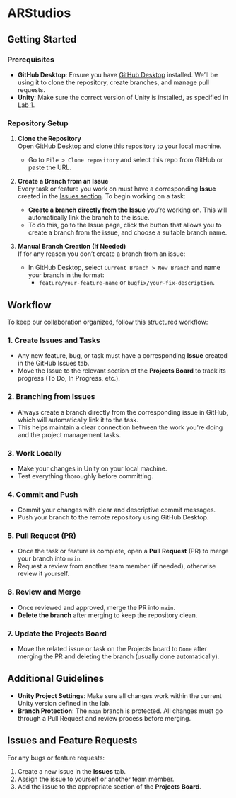 # ARStudios

## Getting Started

### Prerequisites
- **GitHub Desktop**: Ensure you have [GitHub Desktop](https://desktop.github.com/) installed. We’ll be using it to clone the repository, create branches, and manage pull requests.
- **Unity**: Make sure the correct version of Unity is installed, as specified in [Lab 1](https://qmplus.qmul.ac.uk/mod/resource/view.php?id=2088344).

### Repository Setup

1. **Clone the Repository**  
   Open GitHub Desktop and clone this repository to your local machine.  
   - Go to `File > Clone repository` and select this repo from GitHub or paste the URL.

2. **Create a Branch from an Issue**  
   Every task or feature you work on must have a corresponding **Issue** created in the [Issues section](https://github.com/users/rayanbahadur/projects/3). To begin working on a task:
   - **Create a branch directly from the Issue** you’re working on. This will automatically link the branch to the issue.
   - To do this, go to the Issue page, click the button that allows you to create a branch from the issue, and choose a suitable branch name.

3. **Manual Branch Creation (If Needed)**  
   If for any reason you don’t create a branch from an issue:
   - In GitHub Desktop, select `Current Branch > New Branch` and name your branch in the format:  
     - `feature/your-feature-name` or `bugfix/your-fix-description`.

## Workflow

To keep our collaboration organized, follow this structured workflow:

### 1. **Create Issues and Tasks**
   - Any new feature, bug, or task must have a corresponding **Issue** created in the GitHub Issues tab.
   - Move the Issue to the relevant section of the **Projects Board** to track its progress (To Do, In Progress, etc.).

### 2. **Branching from Issues**
   - Always create a branch directly from the corresponding issue in GitHub, which will automatically link it to the task.
   - This helps maintain a clear connection between the work you're doing and the project management tasks.

### 3. **Work Locally**
   - Make your changes in Unity on your local machine.
   - Test everything thoroughly before committing.

### 4. **Commit and Push**
   - Commit your changes with clear and descriptive commit messages.
   - Push your branch to the remote repository using GitHub Desktop.

### 5. **Pull Request (PR)**
   - Once the task or feature is complete, open a **Pull Request** (PR) to merge your branch into `main`.
   - Request a review from another team member (if needed), otherwise review it yourself.

### 6. **Review and Merge**
   - Once reviewed and approved, merge the PR into `main`.
   - **Delete the branch** after merging to keep the repository clean.

### 7. **Update the Projects Board**
   - Move the related issue or task on the Projects board to `Done` after merging the PR and deleting the branch (usually done automatically).

## Additional Guidelines

- **Unity Project Settings**: Make sure all changes work within the current Unity version defined in the lab.
- **Branch Protection**: The `main` branch is protected. All changes must go through a Pull Request and review process before merging.

## Issues and Feature Requests

For any bugs or feature requests:
1. Create a new issue in the **Issues** tab.
2. Assign the issue to yourself or another team member.
3. Add the issue to the appropriate section of the **Projects Board**.
